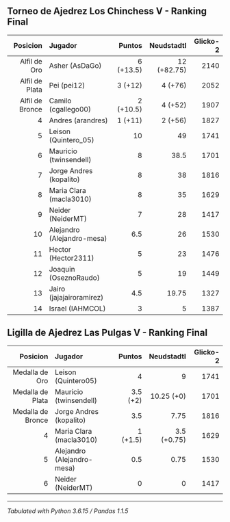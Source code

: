 ## Torneo de Ajedrez Los Chinchess V - Ranking Final

|        Posicion | Jugador                    |     Puntos |     Neudstadtl | Glicko-2 |
| --------------: | :------------------------  | ---------: | -------------: | -------: |
|    Alfil de Oro | Asher (AsDaGo)             |  6 (+13.5) |    12 (+82.75) |     2140 |
|  Alfil de Plata | Pei (pei12)                |    3 (+12) |        4 (+76) |     2052 |
| Alfil de Bronce | Camilo (cgallego00)        |  2 (+10.5) |        4 (+52) |     1907 |
|               4 | Andres (arandres)          |    1 (+11) |        2 (+56) |     1827 |
|               5 | Leison (Quintero_05)       |         10 |             49 |     1741 |
|               6 | Mauricio (twinsendell)     |          8 |           38.5 |     1701 |
|               7 | Jorge Andres (kopalito)    |          8 |             38 |     1816 |
|               8 | Maria Clara (macla3010)    |          8 |             35 |     1629 |
|               9 | Neider (NeiderMT)          |          7 |             28 |     1417 |
|              10 | Alejandro (Alejandro-mesa) |        6.5 |             26 |     1530 |
|              11 | Hector (Hector2311)        |          5 |             23 |     1476 |
|              12 | Joaquin (OseznoRaudo)      |          5 |             19 |     1449 |
|              13 | Jairo (jajajairoramirez)   |        4.5 |          19.75 |     1327 |
|              14 | Israel (IAHMCOL)           |          3 |              5 |     1387 |

## Ligilla de Ajedrez Las Pulgas V - Ranking Final

| Posicion          | Jugador                    |     Puntos |     Neudstadtl | Glicko-2 |
| --------------:   | :------------------------  | ---------: | -------------: | -------: |
| Medalla de Oro    | Leison (Quintero05)        |          4 |              9 |     1741 |
| Medalla de Plata  | Mauricio (twinsendell)     |   3.5 (+2) |     10.25 (+0) |     1701 |
| Medalla de Bronce | Jorge Andres (kopalito)    |        3.5 |           7.75 |     1816 |
| 4                 | Maria Clara (macla3010)    |   1 (+1.5) |    3.5 (+0.75) |     1629 |
| 5                 | Alejandro (Alejandro-mesa) |        0.5 |           0.75 |     1530 |
| 6                 | Neider (NeiderMT)          |          0 |              0 |     1417 |

****
*Tabulated with Python 3.6.15 / Pandas 1.1.5*
